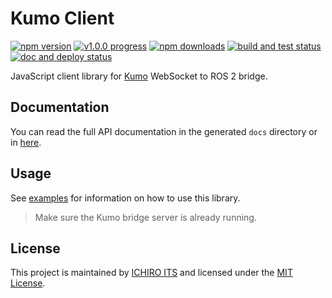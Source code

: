 # Kumo Client

[![npm version](https://img.shields.io/npm/v/kumo-client)](https://www.npmjs.com/package/kumo-client)
[![v1.0.0 progress](https://img.shields.io/github/milestones/progress-percent/ichiro-its/kumo-client/1?label=v1.0.0%20progress)](https://github.com/ichiro-its/kumo-client/milestone/1)
[![npm downloads](https://img.shields.io/npm/dm/kumo-client)](https://www.npmjs.com/package/kumo-client)
[![build and test status](https://img.shields.io/github/workflow/status/ichiro-its/kumo-client/Build%20and%20Test?label=build%20and%20test)](https://github.com/ichiro-its/kumo-client/actions)
[![doc and deploy status](https://img.shields.io/github/workflow/status/ichiro-its/kumo-client/Doc%20and%20Deploy?label=doc%20and%20deploy)](https://github.com/ichiro-its/kumo-client/actions)

JavaScript client library for [Kumo](https://github.com/ichiro-its/kumo) WebSocket to ROS 2 bridge.

## Documentation

You can read the full API documentation in the generated `docs` directory or in [here](https://ichiro-its.github.io/kumo-client/).

## Usage

See [examples](./examples) for information on how to use this library.
> Make sure the Kumo bridge server is already running.

## License

This project is maintained by [ICHIRO ITS](https://github.com/ichiro-its) and licensed under the [MIT License](./LICENSE).
